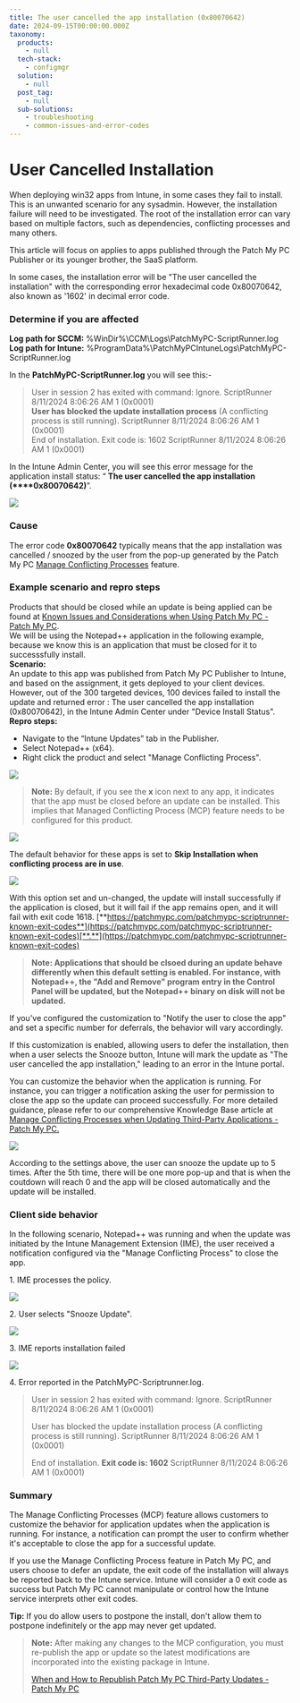```yaml
---
title: The user cancelled the app installation (0x80070642)
date: 2024-09-15T00:00:00.000Z
taxonomy:
  products:
    - null
  tech-stack:
    - configmgr
  solution:
    - null
  post_tag:
    - null
  sub-solutions:
    - troubleshooting
    - common-issues-and-error-codes
---
```


# User Cancelled Installation

When deploying win32 apps from Intune, in some cases they fail to install. This is an unwanted scenario for any sysadmin. However, the installation failure will need to be investigated. The root of the installation error can vary based on multiple factors, such as dependencies, conflicting processes and many others.

This article will focus on applies to apps published through the Patch My PC Publisher or its younger brother, the SaaS platform.

In some cases, the installation error will be "The user cancelled the installation" with the corresponding error hexadecimal code 0x80070642, also known as '1602' in decimal error code.

### Determine if you are affected

**Log path for SCCM:** %WinDir%\CCM\Logs\PatchMyPC-ScriptRunner.log\
**Log path for Intune:** %ProgramData%\PatchMyPCIntuneLogs\PatchMyPC-ScriptRunner.log

In the **PatchMyPC-ScriptRunner.log** you will see this:-

> User in session 2 has exited with command: Ignore. ScriptRunner 8/11/2024 8:06:26 AM 1 (0x0001)\
> **User has blocked the update installation process** (A conflicting process is still running). ScriptRunner 8/11/2024 8:06:26 AM 1 (0x0001)\
> End of installation. Exit code is: 1602 ScriptRunner 8/11/2024 8:06:26 AM 1 (0x0001)

In the Intune Admin Center, you will see this error message for the application install status: “ **The user cancelled the app installation** **(\*\*\*\*0x80070642)**”.

![](/_images/update_for_notepad-2.png)

### Cause

The error code **0x80070642** typically means that the app installation was cancelled / snoozed by the user from the pop-up generated by the Patch My PC [Manage Conflicting Processes](https://patchmypc.com/manage-conflicting-processes-when-updating-third-party-applications) feature.

### Example scenario and repro steps

Products that should be closed while an update is being applied can be found at [Known Issues and Considerations when Using Patch My PC - Patch My PC](https://patchmypc.com/known-issues-and-considerations-when-using-patch-my-pc#topic2).\
We will be using the Notepad++ application in the following example, because we know this is an application that must be closed for it to successsfully install.\
**Scenario:**\
An update to this app was published from Patch My PC Publisher to Intune, and based on the assignment, it gets deployed to your client devices. However, out of the 300 targeted devices, 100 devices failed to install the update and returned error : The user cancelled the app installation (0x80070642), in the Intune Admin Center under "Device Install Status".\
**Repro steps:**

* Navigate to the “Intune Updates” tab in the Publisher.
* Select Notepad++ (x64).
* Right click the product and select "Manage Conflicting Process".

![](/_images/update_for_notepad_select.png)

> **Note:** By default, if you see the **x** icon next to any app, it indicates that the app must be closed before an update can be installed. This implies that Managed Conflicting Process (MCP) feature needs to be configured for this product.

![](/_images/notepad_rightclick_mcp.png)

The default behavior for these apps is set to **Skip Installation when conflicting process are in use**.

![](/_images/skipinstall_mcp.png)

With this option set and un-changed, the update will install successfully if the application is closed, but it will fail if the app remains open, and it will fail with exit code 1618. [**https://patchmypc.com/patchmypc-scriptrunner-known-exit-codes**](https://patchmypc.com/patchmypc-scriptrunner-known-exit-codes)[**.**](https://patchmypc.com/patchmypc-scriptrunner-known-exit-codes)

> **Note: Applications that should be clsoed during an update behave differently when this default setting is enabled.  For instance, with Notepad++, the "Add and Remove" program entry in the Control Panel will be updated, but the Notepad++ binary on disk will not be updated.**

If you've configured the customization to "Notify the user to close the app" and set a specific number for deferrals, the behavior will vary accordingly.&#x20;

If this customization is enabled, allowing users to defer the installation, then when a user selects the Snooze button, Intune will mark the update as "The user cancelled the app installation," leading to an error in the Intune portal.

You can customize the behavior when the application is running. For instance, you can trigger a notification asking the user for permission to close the app so the update can proceed successfully. For more detailed guidance, please refer to our comprehensive Knowledge Base article at [Manage Conflicting Processes when Updating Third-Party Applications - Patch My PC.](https://patchmypc.com/manage-conflicting-processes-when-updating-third-party-applications)

![](/_images/notify_user_mcp.png)

According to the settings above, the user can snooze the update up to 5 times. After the 5th time, there will be one more pop-up and that is when the coutdown will reach 0 and the app will be closed automatically and the update will be installed.

### Client side behavior

In the following scenario, Notepad++ was running and when the update was initiated by the Intune Management Extension (IME), the user received a notification configured via the "Manage Conflicting Process" to close the app.

1\. IME processes the policy.

![](/_images/notepad_update_1.png)

2\. User selects "Snooze Update".

![](/_images/notepad_update_2.png)

3\. IME reports installation failed

![](/_images/notepad_update_3.png)

4\. Error reported in the PatchMyPC-Scriptrunner.log.

> User in session 2 has exited with command: Ignore. ScriptRunner 8/11/2024 8:06:26 AM 1 (0x0001)
>
> User has blocked the update installation process (A conflicting process is still running). ScriptRunner 8/11/2024 8:06:26 AM 1 (0x0001)
>
> End of installation. **Exit code is: 1602** ScriptRunner 8/11/2024 8:06:26 AM 1 (0x0001)

### Summary

The Manage Conflicting Processes (MCP) feature allows customers to customize the behavior for application updates when the application is running. For instance, a notification can prompt the user to confirm whether it's acceptable to close the app for a successful update.&#x20;

If you use the Manage Conflicting Process feature in Patch My PC, and users choose to defer an update, the exit code of the installation will always be reported back to the Intune service. Intune will consider a 0 exit code as success but Patch My PC cannot manipulate or control how the Intune service interprets other exit codes.&#x20;

**Tip:** If you do allow users to postpone the install, don't allow them to postpone indefinitely or the app may never get updated.

> **Note:** After making any changes to the MCP configuration, you must re-publish the app or update so the latest modifications are incorporated into the existing package in Intune.
>
> [When and How to Republish Patch My PC Third-Party Updates - Patch My PC](https://patchmypc.com/when-and-how-to-republish-third-party-updates)